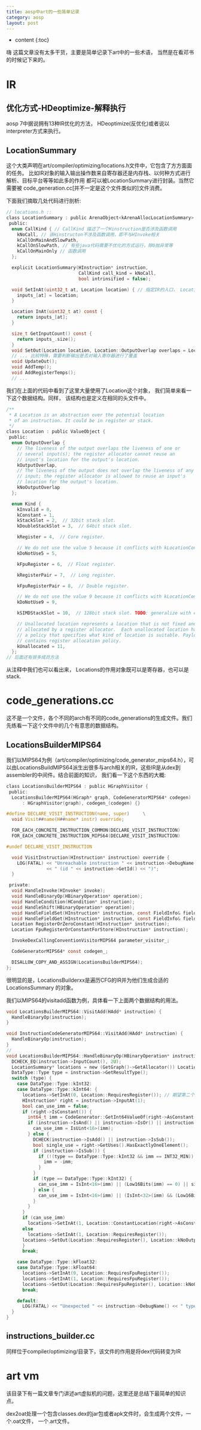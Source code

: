 ```yaml
---
title: aosp中art的一些简单记录
category: aosp
layout: post
---
```

* content
{:toc}

嗨 这篇文章没有太多干货，主要是简单记录下art中的一些术语， 当然是在看邓书的时候记下来的。

# IR

## 优化方式-HDeoptimize-解释执行

aosp 7中据说拥有13种IR优化的方法， HDeoptimize(反优化)或者说以interpreter方式来执行。

## LocationSummary

这个大类声明在art/compiler/optimizing/locations.h文件中，它包含了方方面面的任务。
比如IR对象的输入输出操作数来自寄存器还是内存栈、以何种方式进行解析、目标平台等等如此多的作用
都可以被LocationSummary进行封装。当然它需要被 code_generation.cc[并不一定是这个文件类似的]文件消费。

下面我们摘取几处代码进行剖析:

```c
// locations.h ::
class LocationSummary : public ArenaObject<kArenaAllocLocationSummary> {
 public:
  enum CallKind { // CallKind 描述了一个Hinstruction是否涉及函数调用
    kNoCall, // 该Hinstructon不涉及函数调用，即不与HInvoke相关
    kCallOnMainAndSlowPath,
    kCallOnSlowPath, // 有些java代码需要不优化的方式运行，除0抛异常等
    kCallOnMainOnly // 函数调用
  };

  explicit LocationSummary(HInstruction* instruction,
                           CallKind call_kind = kNoCall,
                           bool intrinsified = false);

  void SetInAt(uint32_t at, Location location) { // 指定IR的入口， Location对象后面会进行介绍
    inputs_[at] = location;
  }

  Location InAt(uint32_t at) const {
    return inputs_[at];
  }

  size_t GetInputCount() const {
    return inputs_.size();
  }
  void SetOut(Location location, Location::OutputOverlap overlaps = Location::kOutputOverlap)
  // ... 比较特殊，需要判断输出是否对输入寄存器进行了覆盖
  void UpdateOut();
  void AddTemp();
  void AddRegisterTemps();
  // ...
```

我们在上面的代码中看到了这里大量使用了Location这个对象， 我们简单来看一下这个数据结构。同样， 该结构也是定义在相同的头文件中。

```c
/**
 * A Location is an abstraction over the potential location
 * of an instruction. It could be in register or stack.
 */
class Location : public ValueObject {
 public:
  enum OutputOverlap {
    // The liveness of the output overlaps the liveness of one or
    // several input(s); the register allocator cannot reuse an
    // input's location for the output's location.
    kOutputOverlap,
    // The liveness of the output does not overlap the liveness of any
    // input; the register allocator is allowed to reuse an input's
    // location for the output's location.
    kNoOutputOverlap
  };

  enum Kind {
    kInvalid = 0,
    kConstant = 1,
    kStackSlot = 2,  // 32bit stack slot.
    kDoubleStackSlot = 3,  // 64bit stack slot.

    kRegister = 4,  // Core register.

    // We do not use the value 5 because it conflicts with kLocationConstantMask.
    kDoNotUse5 = 5,

    kFpuRegister = 6,  // Float register.

    kRegisterPair = 7,  // Long register.

    kFpuRegisterPair = 8,  // Double register.

    // We do not use the value 9 because it conflicts with kLocationConstantMask.
    kDoNotUse9 = 9,

    kSIMDStackSlot = 10,  // 128bit stack slot. TODO: generalize with encoded #bytes?

    // Unallocated location represents a location that is not fixed and can be
    // allocated by a register allocator.  Each unallocated location has
    // a policy that specifies what kind of location is suitable. Payload
    // contains register allocation policy.
    kUnallocated = 11,
  };
// 后面还有很多成员方法
```

从注释中我们也可以看出来， Locations的作用对象既可以是寄存器，也可以是stack.

# code_generations.cc

这不是一个文件，各个不同的arch有不同的code_generations的生成文件。我们先练看一下这个文件中的几个有意思的数据结构。

## LocationsBuilderMIPS64
我们以MIPS64为例（art/compiler/optimizing/code_generator_mips64.h），可以由LocationsBuildMIPS64派生出很多与arch相关的IR，这些IR是从dex到assembler的中间件。结合前面的知识， 我们看一下这个东西的大概:

```c
class LocationsBuilderMIPS64 : public HGraphVisitor {
 public:
  LocationsBuilderMIPS64(HGraph* graph, CodeGeneratorMIPS64* codegen)
      : HGraphVisitor(graph), codegen_(codegen) {}

#define DECLARE_VISIT_INSTRUCTION(name, super)     \
  void Visit##name(H##name* instr) override;

  FOR_EACH_CONCRETE_INSTRUCTION_COMMON(DECLARE_VISIT_INSTRUCTION)
  FOR_EACH_CONCRETE_INSTRUCTION_MIPS64(DECLARE_VISIT_INSTRUCTION)

#undef DECLARE_VISIT_INSTRUCTION

  void VisitInstruction(HInstruction* instruction) override {
    LOG(FATAL) << "Unreachable instruction " << instruction->DebugName()
               << " (id " << instruction->GetId() << ")";
  }

 private:
  void HandleInvoke(HInvoke* invoke);
  void HandleBinaryOp(HBinaryOperation* operation);
  void HandleCondition(HCondition* instruction);
  void HandleShift(HBinaryOperation* operation);
  void HandleFieldSet(HInstruction* instruction, const FieldInfo& field_info);
  void HandleFieldGet(HInstruction* instruction, const FieldInfo& field_info);
  Location RegisterOrZeroConstant(HInstruction* instruction);
  Location FpuRegisterOrConstantForStore(HInstruction* instruction);

  InvokeDexCallingConventionVisitorMIPS64 parameter_visitor_;

  CodeGeneratorMIPS64* const codegen_;

  DISALLOW_COPY_AND_ASSIGN(LocationsBuilderMIPS64);
};
```
很明显的是，LocationsBuilderxx是遍历CFG的IR并为他们生成合适的LocationsSummary 的对象。

我们以MIPS64的visitadd函数为例，具体看一下上面两个数据结构的用法。

```c
void LocationsBuilderMIPS64::VisitAdd(HAdd* instruction) {
  HandleBinaryOp(instruction);
}

void InstructionCodeGeneratorMIPS64::VisitAdd(HAdd* instruction) {
  HandleBinaryOp(instruction);
}
//
void LocationsBuilderMIPS64::HandleBinaryOp(HBinaryOperation* instruction) {
  DCHECK_EQ(instruction->InputCount(), 2U);
  LocationSummary* locations = new (GetGraph()->GetAllocator()) LocationSummary(instruction);
  DataType::Type type = instruction->GetResultType();
  switch (type) {
    case DataType::Type::kInt32:
    case DataType::Type::kInt64: {
      locations->SetInAt(0, Location::RequiresRegister()); // 期望第二个操作数为寄存器
      HInstruction* right = instruction->InputAt(1);
      bool can_use_imm = false;
      if (right->IsConstant()) {
        int64_t imm = CodeGenerator::GetInt64ValueOf(right->AsConstant());
        if (instruction->IsAnd() || instruction->IsOr() || instruction->IsXor()) {
          can_use_imm = IsUint<16>(imm);
        } else {
          DCHECK(instruction->IsAdd() || instruction->IsSub());
          bool single_use = right->GetUses().HasExactlyOneElement();
          if (instruction->IsSub()) {
            if (!(type == DataType::Type::kInt32 && imm == INT32_MIN)) {
              imm = -imm;
            }
          }
          if (type == DataType::Type::kInt32) {
            can_use_imm = IsInt<16>(imm) || (Low16Bits(imm) == 0) || single_use;
          } else {
            can_use_imm = IsInt<16>(imm) || (IsInt<32>(imm) && (Low16Bits(imm) == 0)) || single_use;
          }
        }
      }
      if (can_use_imm)
        locations->SetInAt(1, Location::ConstantLocation(right->AsConstant()));
      else
        locations->SetInAt(1, Location::RequiresRegister());
      locations->SetOut(Location::RequiresRegister(), Location::kNoOutputOverlap);
      }
      break;

    case DataType::Type::kFloat32:
    case DataType::Type::kFloat64:
      locations->SetInAt(0, Location::RequiresFpuRegister());
      locations->SetInAt(1, Location::RequiresFpuRegister());
      locations->SetOut(Location::RequiresFpuRegister(), Location::kNoOutputOverlap);
      break;

    default:
      LOG(FATAL) << "Unexpected " << instruction->DebugName() << " type " << type;
  }
}
```

## instructions_builder.cc

同样位于compiler/optimizing/目录下，该文件的作用是将dex代码转变为IR

# art vm

该目录下有一篇文章专门讲述art虚拟机的问题，这里还是总结下最简单的知识点。

 dex2oat处理一个包含classes.dex的jar包或者apk文件时，会生成两个文件，一个.oat文件， 一个.art文件。

